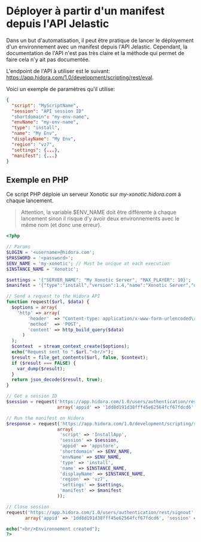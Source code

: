 # Déployer à partir d'un manifest depuis l'API Jelastic

Dans un but d'automatisation, il peut être pratique de lancer le déployement d'un environnement avec un manifest depuis l'API Jelastic.
Cependant, la documentation de l'API n'est pas très claire et la méthode qui permet de faire cela n'y ait pas documentée.

L'endpoint de l'API à utiliser est le suivant: <https://app.hidora.com/1.0/development/scripting/rest/eval>.

Voici un exemple de paramètres qu'il utilise:

```json
{
  "script": "MyScriptName",
  "session": "API session ID"
  "shortdomain": "my-env-name",
  "envName": "my-env-name",
  "type": "install",
  "name": "My Env",
  "displayName": "My Env",
  "region": "vz7",
  "settings": {...},
  "manifest": {...}
}
```

## Exemple en PHP

Ce script PHP déploie un serveur Xonotic sur *my-xonotic.hidora.com* à chaque lancement.

> Attention, la variable $ENV_NAME doit être différente à chaque lancement sinon il risque d'y avoir deux environnements avec le même nom (et donc une erreur).

```php
<?php

// Params
$LOGIN = '<username>@hidora.com';
$PASSWORD = '<password>';
$ENV_NAME = 'my-xonotic'; // Must be unique at each execution
$INSTANCE_NAME = 'Xonotic';

$settings = '{"SERVER_NAME": "My Xonotic Server", "MAX_PLAYER": 10}';
$manifest = '{"type":"install","version":1.4,"name":"Xonotic Server","displayName":"Xonotic Server","homepage":"http://www.xonotic.org/","logo":"https://assets.gitlab-static.net/xonotic/xonotic/raw/12105b36a21e7472f72933b6dd409465b5133396/misc/logos/icons_png/xonotic_48.png","description":"Game server for Xonotic","settings":{"fields":[{"type":"string","name":"SERVER_NAME","caption":"Server name","placeholder":"Xonotic server of ${user.name}","default":"Xonotic server of ${user.name}"},{"type":"numberpicker","name":"MAX_PLAYER","caption":"Max players","placeholder":8,"default":8,"min":2,"max":32,"editable":true}]},"nodes":[{"image":"5ika/xonotic","count":1,"fixedCloudlets":4,"cloudlets":32,"nodeGroup":"cp","volumes":["/opt/Xonotic","/opt/Xonotic/data/server.cfg"]}],"onInstall":[{"cmd[cp]":["wget -O /opt/Xonotic/data/server.cfg https://raw.githubusercontent.com/HidoraSwiss/manifest-xonotic/master/server.cfg","sed -i \"s/SERVER_NAME/${settings.SERVER_NAME}/g\" /opt/Xonotic/data/server.cfg","sed -i \"s/HOSTER/${env.domain}/g\" /opt/Xonotic/data/server.cfg","sed -i \"s/MAX_PLAYER/${settings.MAX_PLAYER}/g\" /opt/Xonotic/data/server.cfg"]},{"script":{"script":"https://raw.githubusercontent.com/HidoraSwiss/manifest-utilities/master/scripts/addEndpoint.js","params":{"nodeId":"${nodes.cp.first.id}","protocol":"UDP","port":26000,"name":"Xonotic server","text":"Use this address to connect to your Xonotic server :"},"type":"js"}}],"success":"# Your Xonotic server is ready !\nThe information for connection has been sent to you by e-mail\n\n## Configuration\nIf the default configuration doesn\'t suit you, you can modify the config file `/opt/Xonotic/data/server.cfg` and restart the Xonotic node.\n"}';

// Send a request to the Hidora API
function request($url, $data) {
  $options = array(
    'http' => array(
        'header'  => "Content-type: application/x-www-form-urlencoded\r\n",
        'method'  => 'POST',
        'content' => http_build_query($data)
      )
  );
  $context  = stream_context_create($options);
  echo("Request sent to ".$url."<br/>");
  $result = file_get_contents($url, false, $context);
  if ($result === FALSE) { 
    var_dump($result);
  }
  return json_decode($result, true);
}

// Get a session ID
$session = request('https://app.hidora.com/1.0/users/authentication/rest/signin', 
                   array('appid' => '1dd8d191d38fff45e62564fcf67fdcd6', 'login' => $LOGIN, 'password' => $PASSWORD))['session'];

// Run the manifest on Hidora
$response = request('https://app.hidora.com/1.0/development/scripting/rest/eval',
                   array(
                   	'script' => 'InstallApp',
                    'session' => $session,
                    'appid' => 'appstore',
                    'shortdomain' => $ENV_NAME,
                    'envName' => $ENV_NAME,
                    'type' => 'install',
                    'name' => $INSTANCE_NAME,
                    'displayName' => $INSTANCE_NAME,
                    'region' => 'vz7',
                   	'settings' => $settings,
                    'manifest' => $manifest
                   ));

// Close session
request('https://app.hidora.com/1.0/users/authentication/rest/signout', 
       array('appid' => '1dd8d191d38fff45e62564fcf67fdcd6', 'session' => $session));

echo("<br/>Environnement created");
?>

```